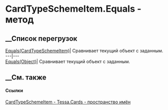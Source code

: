 # CardTypeSchemeItem.Equals - метод
##  __Список перегрузок
[Equals(CardTypeSchemeItem)](M_Tessa_Cards_CardTypeSchemeItem_Equals_1.htm)|
Сравнивает текущий объект с заданным.  
---|---  
[Equals(Object)](M_Tessa_Cards_CardTypeSchemeItem_Equals.htm)| Сравнивает
текущий объект с заданным.  
##  __См. также
#### Ссылки
[CardTypeSchemeItem - ](T_Tessa_Cards_CardTypeSchemeItem.htm)
[Tessa.Cards - пространство имён](N_Tessa_Cards.htm)
